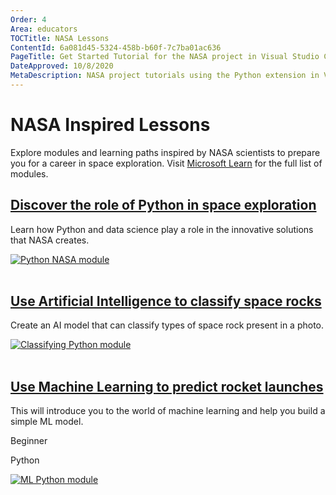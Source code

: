 ```yaml
---
Order: 4
Area: educators
TOCTitle: NASA Lessons
ContentId: 6a081d45-5324-458b-b60f-7c7ba01ac636
PageTitle: Get Started Tutorial for the NASA project in Visual Studio Code
DateApproved: 10/8/2020
MetaDescription: NASA project tutorials using the Python extension in Visual Studio Code.
---
```

# NASA Inspired Lessons

Explore modules and learning paths inspired by NASA scientists to prepare you for a career in space exploration. Visit [Microsoft Learn](https://docs.microsoft.com/en-us/learn/topics/nasa) for the full list of modules.


<div class="module">
    <div class="info">
        <a href="https://docs.microsoft.com/en-us/learn/paths/introduction-python-space-exploration-nasa/"><h2 class="title faux-h3">Discover the role of Python in space exploration</h2></a>
    </div>
    <p class="description">Learn how Python and data science play a role in the innovative solutions that NASA creates.</p>
    <a href="https://docs.microsoft.com/en-us/learn/paths/introduction-python-space-exploration-nasa/"><img src="images/nasa-python1.png" alt="Python NASA module" aria-hidden="true" class="thumb"/></a>
    </a>
</div><br/>


<div class="module">
    <div class="info">
        <a href="https://docs.microsoft.com/en-us/learn/paths/classify-space-rocks-artificial-intelligence-nasa/"><h2 class="title faux-h3">Use Artificial Intelligence to classify space rocks</h2></a>
    </div>
    <p class="description">Create an AI model that can classify types of space rock present in a photo.</p>
    <a href="https://docs.microsoft.com/en-us/learn/paths/classify-space-rocks-artificial-intelligence-nasa/"><img src="images/nasa-python2.png" alt="Classifying Python module" aria-hidden="true" class="thumb"/></a>
    </a>
</div><br/>


<div class="module">
    <div class="info">
        <a href="https://docs.microsoft.com/en-us/learn/paths/classify-space-rocks-artificial-intelligence-nasa/"><h2 class="title faux-h3">Use Machine Learning to predict rocket launches</h2></a>
    </div>
    <p class="description">This will introduce you to the world of machine learning and help you build a simple ML model. </p>
    <p class="description">Beginner</p>
    <p class="description">Python</p>
    <a href="https://docs.microsoft.com/en-us/learn/paths/classify-space-rocks-artificial-intelligence-nasa/"><img src="images/nasa-python3.png" alt="ML Python module" aria-hidden="true" class="thumb"/></a>
    </a>
</div><br/>

